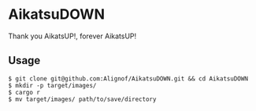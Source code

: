 # AikatsuDOWN
Thank you AikatsUP!, forever AikatsUP!

## Usage
```
$ git clone git@github.com:Alignof/AikatsuDOWN.git && cd AikatsuDOWN
$ mkdir -p target/images/
$ cargo r 
$ mv target/images/ path/to/save/directory
```
